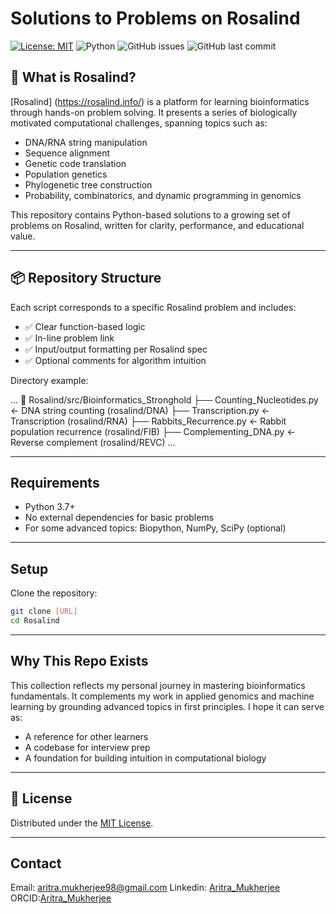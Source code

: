 # Solutions to Problems on Rosalind
[![License: MIT](https://img.shields.io/badge/License-MIT-yellow.svg)](LICENSE)
![Python](https://img.shields.io/badge/python-3.7%2B-blue)
![GitHub issues](https://img.shields.io/github/issues/Aridoge13/Computational_Biology)
![GitHub last commit](https://img.shields.io/github/last-commit/Aridoge13/Computational_Biology)


## 📘 What is Rosalind? 
[Rosalind] (https://rosalind.info/) is a platform for learning bioinformatics through hands-on problem solving. It presents a series of biologically motivated computational challenges, spanning topics such as:

- DNA/RNA string manipulation
- Sequence alignment
- Genetic code translation
- Population genetics
- Phylogenetic tree construction
- Probability, combinatorics, and dynamic programming in genomics

This repository contains Python-based solutions to a growing set of problems on Rosalind, written for clarity, performance, and educational value.

---
## 📦 Repository Structure
Each script corresponds to a specific Rosalind problem and includes:

- ✅ Clear function-based logic
- ✅ In-line problem link
- ✅ Input/output formatting per Rosalind spec
- ✅ Optional comments for algorithm intuition

Directory example:

...
📂 Rosalind/src/Bioinformatics_Stronghold
├── Counting_Nucleotides.py         ← DNA string counting (rosalind/DNA)
├── Transcription.py         ← Transcription (rosalind/RNA)
├── Rabbits_Recurrence.py         ← Rabbit population recurrence (rosalind/FIB)
├── Complementing_DNA.py        ← Reverse complement (rosalind/REVC)
...

---


## Requirements

- Python 3.7+
- No external dependencies for basic problems
- For some advanced topics: Biopython, NumPy, SciPy (optional)


---

## Setup
Clone the repository: 
```bash
git clone [URL]
cd Rosalind
```

---

## Why This Repo Exists
This collection reflects my personal journey in mastering bioinformatics fundamentals. It complements my work in applied genomics and machine learning by grounding advanced topics in first principles. I hope it can serve as:

- A reference for other learners
- A codebase for interview prep
- A foundation for building intuition in computational biology

---

## 📄 License
Distributed under the [MIT License](License.md).

---

## Contact
Email: aritra.mukherjee98@gmail.com
Linkedin: [Aritra_Mukherjee](www.linkedin.com/in/aritra-mukherjee-82b070125)
ORCID:[Aritra_Mukherjee](https://orcid.org/0000-0002-6061-611X)